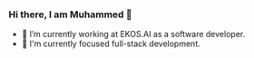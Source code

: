 ### Hi there, I am Muhammed 👋

- 🔭 I’m currently working at EKOS.AI as a software developer.
- 🌱 I'm currently focused full-stack development.

<!--
**muhammedogz/muhammedogz** is a ✨ _special_ ✨ repository because its `README.md` (this file) appears on your GitHub profile.

Here are some ideas to get you started:

- 🔭 I’m currently working on ...
- 🌱 I’m currently learning ...
- 👯 I’m looking to collaborate on ...
- 🤔 I’m looking for help with ...
- 💬 Ask me about ...
- 📫 How to reach me: ...
- 😄 Pronouns: ...
- ⚡ Fun fact: ...
-->


<!--
[![Top Langs](https://github-readme-stats.vercel.app/api/top-langs/?username=muhammedogz&layout=compact)](https://github.com/anuraghazra/github-readme-stats)
-->
